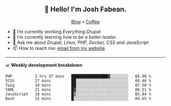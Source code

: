 <h2 align="center">👋 Hello! I'm Josh Fabean.</h2>
<p align="center">
  <a href="https://joshfabean.com">Blog</a> •
  <a href="https://www.buymeacoffee.com/LSxne6Yr4">Coffee</a>
</p>

- 🔭 I’m currently working *Everything Drupal*
- 🌱 I’m currently learning *how to be a better leader.*
- 💬 Ask me about *Drupal, Linux, PHP, Docker, CSS and JavaScript*
- 📫 How to reach me: [email from my website](https://joshfabean.com).

-------

📊 **Weekly development breakdown**
<!--START_SECTION:waka-->

```text
PHP          3 hrs 37 mins   ████████████████▓░░░░░░░░   66.90 %
SCSS         27 mins         ██░░░░░░░░░░░░░░░░░░░░░░░   08.46 %
Twig         24 mins         ██░░░░░░░░░░░░░░░░░░░░░░░   07.50 %
YAML         21 mins         █▓░░░░░░░░░░░░░░░░░░░░░░░   06.51 %
JavaScript   18 mins         █▒░░░░░░░░░░░░░░░░░░░░░░░   05.84 %
Bash         15 mins         █░░░░░░░░░░░░░░░░░░░░░░░░   04.65 %
```

<!--END_SECTION:waka-->

<!--
**fabean/fabean** is a ✨ _special_ ✨ repository because its `README.md` (this file) appears on your GitHub profile.

Here are some ideas to get you started:

- 🔭 I’m currently working on ...
- 🌱 I’m currently learning ...
- 👯 I’m looking to collaborate on ...
- 🤔 I’m looking for help with ...
- 💬 Ask me about ...
- 📫 How to reach me: ...
- 😄 Pronouns: ...
- ⚡ Fun fact: ...
-->
